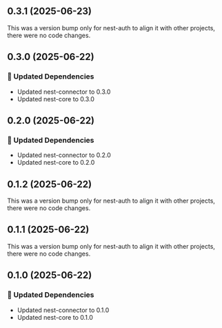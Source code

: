 ## 0.3.1 (2025-06-23)

This was a version bump only for nest-auth to align it with other projects, there were no code changes.

## 0.3.0 (2025-06-22)

### 🧱 Updated Dependencies

- Updated nest-connector to 0.3.0
- Updated nest-core to 0.3.0

## 0.2.0 (2025-06-22)

### 🧱 Updated Dependencies

- Updated nest-connector to 0.2.0
- Updated nest-core to 0.2.0

## 0.1.2 (2025-06-22)

This was a version bump only for nest-auth to align it with other projects, there were no code changes.

## 0.1.1 (2025-06-22)

This was a version bump only for nest-auth to align it with other projects, there were no code changes.

## 0.1.0 (2025-06-22)

### 🧱 Updated Dependencies

- Updated nest-connector to 0.1.0
- Updated nest-core to 0.1.0